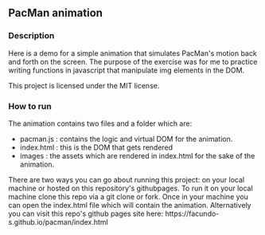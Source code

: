 <h2>PacMan animation</h2>
<h3>Description</h3>
<p>
Here is a demo for a simple animation that simulates PacMan's motion back and forth on the screen. The purpose of the exercise was for me to practice writing functions in javascript that manipulate img elements in the DOM. 
</p>
<p>
This project is licensed under the MIT license.
</p>
<h3>How to run</h3>
<p>
  The animation contains two files and a folder which are:
  <ul>
    <li> pacman.js : contains the logic and virtual DOM for the animation.
      <li> index.html : this is the DOM that gets rendered
        <li> images : the assets which are rendered in index.html for the sake of the animation.
    </ul>
  There are two ways you can go about running this project: on your local machine or hosted on this repository's githubpages. To run it on your local machine clone this repo via a git clone or fork. Once in your machine you can open the index.html file which will contain the animation. Alternatively you can visit this repo's github pages site here: https://facundo-s.github.io/pacman/index.html
</p>
